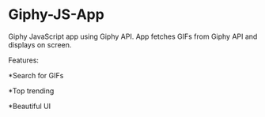 # Giphy-JS-App
Giphy JavaScript app using Giphy API. App fetches GIFs from Giphy API and displays on screen.

Features: 

*Search for GIFs

*Top trending

*Beautiful UI

